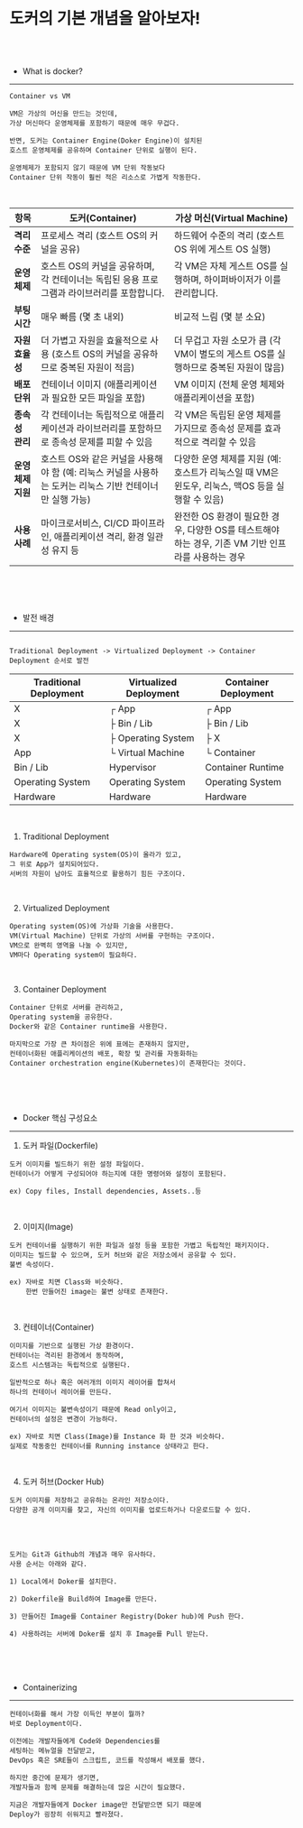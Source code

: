 # 도커의 기본 개념을 알아보자!

<br /><br />

* What is docker?
---

```
Container vs VM

VM은 가상의 머신을 만드는 것인데,
가상 머신마다 운영체제를 포함하기 때문에 매우 무겁다.

반면, 도커는 Container Engine(Doker Engine)이 설치된
호스트 운영체제를 공유하며 Container 단위로 실행이 된다.

운영체제가 포함되지 않기 때문에 VM 단위 작동보다
Container 단위 작동이 훨씬 적은 리소스로 가볍게 작동한다.
```

<br />

| 항목                | 도커(Container)                                                                                                                                         | 가상 머신(Virtual Machine)                                                                                                                                                |
|---------------------|---------------------------------------------------------------------------------------------------------------------------------------------------------|-------------------------------------------------------------------------------------------------------------------------------------------------------------------------|
| **격리 수준**       | 프로세스 격리 (호스트 OS의 커널을 공유)                                                                                                                  | 하드웨어 수준의 격리 (호스트 OS 위에 게스트 OS 실행)                                                                                                                     |
| **운영 체제**       | 호스트 OS의 커널을 공유하며, 각 컨테이너는 독립된 응용 프로그램과 라이브러리를 포함합니다.                                                                       | 각 VM은 자체 게스트 OS를 실행하며, 하이퍼바이저가 이를 관리합니다.                                                                                                       |
| **부팅 시간**       | 매우 빠름 (몇 초 내외)                                                                                                                                     | 비교적 느림 (몇 분 소요)                                                                                                                                                 |
| **자원 효율성**     | 더 가볍고 자원을 효율적으로 사용 (호스트 OS의 커널을 공유하므로 중복된 자원이 적음)                                                                            | 더 무겁고 자원 소모가 큼 (각 VM이 별도의 게스트 OS를 실행하므로 중복된 자원이 많음)                                                                                       |
| **배포 단위**       | 컨테이너 이미지 (애플리케이션과 필요한 모든 파일을 포함)                                                                                                   | VM 이미지 (전체 운영 체제와 애플리케이션을 포함)                                                                                                                         |
| **종속성 관리**     | 각 컨테이너는 독립적으로 애플리케이션과 라이브러리를 포함하므로 종속성 문제를 피할 수 있음                                                                         | 각 VM은 독립된 운영 체제를 가지므로 종속성 문제를 효과적으로 격리할 수 있음                                                                                               |
| **운영 체제 지원**  | 호스트 OS와 같은 커널을 사용해야 함 (예: 리눅스 커널을 사용하는 도커는 리눅스 기반 컨테이너만 실행 가능)                                                        | 다양한 운영 체제를 지원 (예: 호스트가 리눅스일 때 VM은 윈도우, 리눅스, 맥OS 등을 실행할 수 있음)                                                                         |
| **사용 사례**       | 마이크로서비스, CI/CD 파이프라인, 애플리케이션 격리, 환경 일관성 유지 등                                                                                     | 완전한 OS 환경이 필요한 경우, 다양한 OS를 테스트해야 하는 경우, 기존 VM 기반 인프라를 사용하는 경우                                                                        |

<br /><br /><br />

* 발전 배경
---

```

Traditional Deployment -> Virtualized Deployment -> Container Deployment 순서로 발전

```

| Traditional Deployment | Virtualized Deployment | Container Deployment |
|------------------------|------------------------|----------------------|
| X                      | ┌ App                  | ┌ App                |
| X                      | ├ Bin / Lib            | ├ Bin / Lib          |
| X                      | ├ Operating System     | ├ X                  |
| App                    | └ Virtual Machine      | └ Container          |
| Bin / Lib              | Hypervisor             | Container Runtime    |
| Operating System       | Operating System       | Operating System     |
| Hardware               | Hardware               | Hardware             |

<br />

1. Traditional Deployment
```
Hardware에 Operating system(OS)이 올라가 있고,
그 위로 App가 설치되어있다.
서버의 자원이 남아도 효율적으로 활용하기 힘든 구조이다.
```

<br />

2. Virtualized Deployment
```
Operating system(OS)에 가상화 기술을 사용한다.
VM(Virtual Machine) 단위로 가상의 서버를 구현하는 구조이다.
VM으로 완벽히 영역을 나눌 수 있지만,
VM마다 Operating system이 필요하다.
```

<br />

3. Container Deployment
```
Container 단위로 서버를 관리하고,
Operating system을 공유한다.
Docker와 같은 Container runtime을 사용한다.

마지막으로 가장 큰 차이점은 위에 표에는 존재하지 않지만,
컨테이너화된 애플리케이션의 배포, 확장 및 관리를 자동화하는
Container orchestration engine(Kubernetes)이 존재한다는 것이다.
```

<br /><br /><br />

* Docker 핵심 구성요소
---

1. 도커 파일(Dockerfile)

```
도커 이미지를 빌드하기 위한 설정 파일이다.
컨테이너가 어떻게 구성되어야 하는지에 대한 명령어와 설정이 포함된다.

ex) Copy files, Install dependencies, Assets..등
```

<br />

2. 이미지(Image)
```
도커 컨테이너를 실행하기 위한 파일과 설정 등을 포함한 가볍고 독립적인 패키지이다.
이미지는 빌드할 수 있으며, 도커 허브와 같은 저장소에서 공유할 수 있다.
불변 속성이다.

ex) 자바로 치면 Class와 비슷하다.
    한번 만들어진 image는 불변 상태로 존재한다.
```

<br />

3. 컨테이너(Container)
```
이미지를 기반으로 실행된 가상 환경이다.
컨테이너는 격리된 환경에서 동작하며,
호스트 시스템과는 독립적으로 실행된다.

일반적으로 하나 혹은 여러개의 이미지 레이어를 합쳐서
하나의 컨테이너 레이어를 만든다.

여기서 이미지는 불변속성이기 때문에 Read only이고,
컨테이너의 설정은 변경이 가능하다.

ex) 자바로 치면 Class(Image)를 Instance 화 한 것과 비슷하다.
실제로 작동중인 컨테이너를 Running instance 상태라고 한다.
```

<br />

4. 도커 허브(Docker Hub)
```
도커 이미지를 저장하고 공유하는 온라인 저장소이다.
다양한 공개 이미지를 찾고, 자신의 이미지를 업로드하거나 다운로드할 수 있다.
```

<br /><br />

```
도커는 Git과 Github의 개념과 매우 유사하다.
사용 순서는 아래와 같다.

1) Local에서 Doker를 설치한다.

2) Dokerfile을 Build하여 Image를 만든다.

3) 만들어진 Image를 Container Registry(Doker hub)에 Push 한다.

4) 사용하려는 서버에 Doker를 설치 후 Image를 Pull 받는다.
```

<br /><br /><br />

* Containerizing
---

```
컨테이너화를 해서 가장 이득인 부분이 뭘까?
바로 Deployment이다.

이전에는 개발자들에게 Code와 Dependencies를
세팅하는 메뉴얼을 전달받고,
DevOps 혹은 SRE들이 스크립트, 코드를 작성해서 배포를 했다.

하지만 중간에 문제가 생기면,
개발자들과 함께 문제를 해결하는데 많은 시간이 필요했다.

지금은 개발자들에게 Docker image만 전달받으면 되기 때문에
Deploy가 굉장히 쉬워지고 빨라졌다.
```
